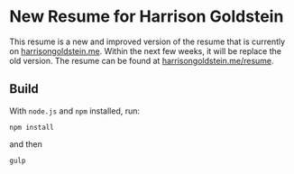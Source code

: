 # New Resume for Harrison Goldstein

This resume is a new and improved version of the resume that is currently on [harrisongoldstein.me](http://harrisongoldstein.me). Within the next few weeks, it will be replace the old version. The resume can be found at [harrisongoldstein.me/resume](http://harrisongoldstein.me/resume).

## Build
With `node.js` and `npm` installed, run:
```
npm install
```
and then
```
gulp
```
